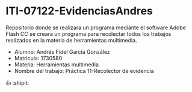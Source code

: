 # ITI-07122-EvidenciasAndres
Repositorio donde se realizara un programa mediante el software Adobe Flash CC se creara un programa para recolectar todos los trabajos realizados en la materia de herramientas multimedia.

- Alumno: Andrés Fidel García González
- Matricula: 1730580
- Materia: Herramientas multimedia
- Nombre del trabajo: Práctica 11-Recolector de evidencia

:+1: :shipit: 
